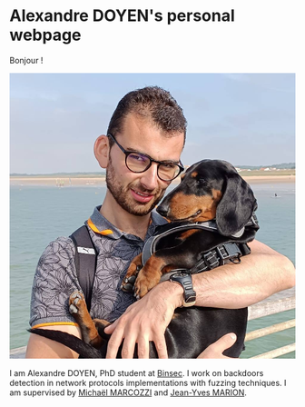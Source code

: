 # Alexandre DOYEN's personal webpage

Bonjour !

![My picture](/img/PP.jpg)

I am Alexandre DOYEN, PhD student at [Binsec](https://binsec.github.io/). I work on backdoors detection in network protocols implementations with fuzzing techniques. I am supervised by [Michaël MARCOZZI](https://sites.google.com/view/michaelmarcozzi) and [Jean-Yves MARION](https://members.loria.fr/JYMarion/cv/).